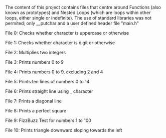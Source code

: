 The content of this project contains files that centre around Functions (also known as prototypes) and Nested Loops (which are loops within other loops, either single or indefinite).
The use of standard libraries was not permited; only __putchar and a user defined header file "main.h"

File 0: Checks whether character is uppercase or otherwise

File 1: Checks whether character is digit or otherwise

File 2: Multiplies two integers

File 3: Prints numbers 0 to 9

File 4: Prints numbers 0 to 9, excluding 2 and 4

File 5: Prints ten lines of numbers 0 to 14

File 6: Prints straight line using _ character

File 7: Prints a diagonal line

File 8: Prints a perfect square

File 9: FizzBuzz Test for numbers 1 to 100

File 10: Prints triangle downward sloping towards the left
